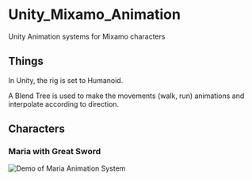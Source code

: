 # Unity_Mixamo_Animation
Unity Animation systems for Mixamo characters 

## Things

In Unity, the rig is set to Humanoid.

A Blend Tree is used to make the movements (walk, run) animations and interpolate according to direction.

## Characters

### Maria with Great Sword

![Demo of Maria Animation System](Media/GreatSword_Maria.gif)
